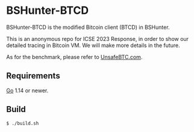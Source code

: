 BSHunter-BTCD
====

BSHunter-BTCD is the modified Bitcoin client (BTCD) in BSHunter.

This is an anonymous repo for ICSE 2023 Response, in order to show our detailed tracing in Bitcoin VM. We will make more details in the future.

As for the benchmark, please refer to [UnsafeBTC.com](https://unsafebtc.com/#/app/sourcecode).

## Requirements

[Go](http://golang.org) 1.14 or newer.

## Build

```bash
$ ./build.sh
```
